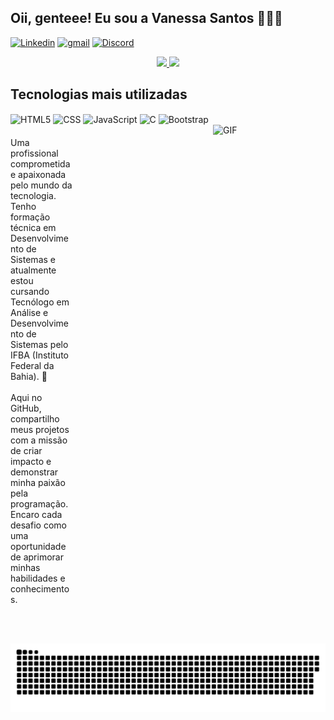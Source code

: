 


## Oii, genteee! Eu sou a Vanessa Santos 🙋🏾‍♀️

[![Linkedin](https://img.shields.io/badge/LinkedIn-0077B5?style=for-the-badge&logo=linkedin&logoColor=white)](https://www.linkedin.com/in/vanessa-santos-22475a302/)
[![gmail](https://img.shields.io/badge/Gmail-D14836?style=for-the-badge&logo=gmail&logoColor=white)](mailto:vanessacsantosdev@gmail.com)
[![Discord](https://img.shields.io/badge/Discord-7289DA?style=for-the-badge&logo=discord&logoColor=white)](https://discord.gg/CqU9433C)



<div align="center">
  <a href="https://github.com/duribeiro">
    <img height="150em" src="https://github-readme-stats.vercel.app/api?username=duribeiro&count_private=true&include_all_commits=true&show_icons=true&theme=dracula&hide_border=false&show_owner=true"/>
    <img height="150em" src="https://github-readme-stats.vercel.app/api/top-langs/?username=duribeiro&theme=dracula&hide_border=false&&layout=compact"/>
  </a>
</div>

## Tecnologias mais utilizadas
<div style="display: inline-block; width: 100%;">
  <img align="center" alt="HTML5" src="https://img.shields.io/badge/HTML5-E34F26?style=for-the-badge&logo=html5&logoColor=white">
  <img align="center" alt="CSS" src="https://img.shields.io/badge/CSS-239120?&style=for-the-badge&logo=css3&logoColor=white">
  <img align="center" alt="JavaScript" src="https://img.shields.io/badge/JavaScript-F7DF1E?style=for-the-badge&logo=javascript&logoColor=black">
  <img align="center" alt="C" src="https://img.shields.io/badge/C-00599C?style=for-the-badge&logo=c&logoColor=white">
  <img align="center" alt="Bootstrap" src="https://img.shields.io/badge/Bootstrap-563D7C?style=for-the-badge&logo=bootstrap&logoColor=white">
</div><br/>

<div style="display: inline-block; width: 100%;">
<img align="right" margin-right: 20px ;height="180" width="180" alt= "GIF" src= "https://i.postimg.cc/52WggwsM/download-1.gif">
</div>
<div style="display: inline-block; width: 100px;"
<p> Uma profissional comprometida e apaixonada pelo mundo da tecnologia. Tenho formação técnica em Desenvolvimento de Sistemas e atualmente estou cursando Tecnólogo em Análise e Desenvolvimento de Sistemas pelo IFBA (Instituto Federal da Bahia). 🧠 <br> 
<br>Aqui no GitHub, compartilho meus projetos com a missão de criar impacto e demonstrar minha paixão pela programação. Encaro cada desafio como uma oportunidade de aprimorar minhas habilidades e conhecimentos.
</p>
</div>
<br><br><br>


<div align="center">

  ![Snake animation](https://github.com/nessa-dev/nessa-dev/blob/output/github-contribution-grid-snake.svg)
  
</div>
